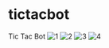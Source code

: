 # tictacbot
Tic Tac Bot
![1](https://user-images.githubusercontent.com/71442433/159778193-0a24ec48-0be9-4d70-ac5d-d5102c6ec742.png)
![2](https://user-images.githubusercontent.com/71442433/159778197-ab4bf701-1743-4624-89b3-23a12f3d6710.png)
![3](https://user-images.githubusercontent.com/71442433/159778205-d19a2c5e-8685-4be4-9899-28751078f24e.png)
![4](https://user-images.githubusercontent.com/71442433/159778209-304a8dfe-bb17-40de-a037-2c9e1c0af97f.png)

